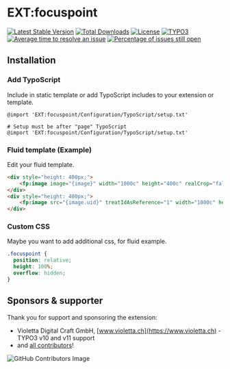 # EXT:focuspoint

[![Latest Stable Version](https://poser.pugx.org/lochmueller/focuspoint/v/stable)](https://packagist.org/packages/lochmueller/focuspoint)
[![Total Downloads](https://poser.pugx.org/lochmueller/focuspoint/downloads)](https://packagist.org/packages/lochmueller/focuspoint)
[![License](https://poser.pugx.org/lochmueller/focuspoint/license)](https://packagist.org/packages/lochmueller/focuspoint)
[![TYPO3](https://img.shields.io/badge/TYPO3-10-orange.svg)](https://typo3.org/)
[![Average time to resolve an issue](http://isitmaintained.com/badge/resolution/lochmueller/focuspoint.svg)](http://isitmaintained.com/project/lochmueller/focuspoint "Average time to resolve an issue")
[![Percentage of issues still open](http://isitmaintained.com/badge/open/lochmueller/focuspoint.svg)](http://isitmaintained.com/project/lochmueller/focuspoint "Percentage of issues still open")

## Installation

### Add TypoScript
Include in static template or add TypoScript includes to your extension or template.
```typo3_typoscript
@import 'EXT:focuspoint/Configuration/TypoScript/setup.txt'

# Setup must be after "page" TypoScript
@import 'EXT:focuspoint/Configuration/TypoScript/setup.txt'
```

### Fluid template (Example)
Edit your fluid template.
```html
<div style="height: 400px;">
    <fp:image image="{image}" width="1000c" height="400c" realCrop="false"/>
</div>
<div style="height: 400px;">
    <fp:image src="{image.uid}" treatIdAsReference="1" width="1000c" height="400c" realCrop="false"/>
</div>
```

### Custom CSS
Maybe you want to add additional css, for fluid example.
```css
.focuspoint {
  position: relative;
  height: 100%;
  overflow: hidden;
}
```

## Sponsors & supporter

Thank you for support and sponsoring the extension:

- Violetta Digital Craft GmbH, [www.violetta.ch](https://www.violetta.ch) - TYPO3 v10 and v11 support
- and [all contributors](https://github.com/lochmueller/focuspoint/graphs/contributors)!

![GitHub Contributors Image](https://contrib.rocks/image?repo=lochmueller/focuspoint)
